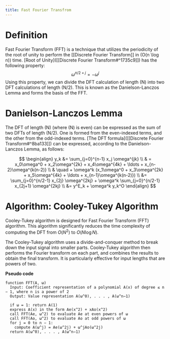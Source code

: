 ```yaml
---
title: Fast Fourier Transfrom
---
```

# Definition
Fast Fourier Transform (FFT) is a technique that utilizes the periodicity of the root of unity to perform the [[Discrete Fourier Transform]] in \(O(n \log n)\) time. [Root of Unity]([[Discrete Fourier Transform#^1735c9]]) has the following property: $$\omega^{n/2+j}=-\omega^j$$ Using this property, we can divide the DFT calculation of length \(N\) into two DFT calculations of length \(N/2\). This is known as the Danielson-Lanczos Lemma and forms the basis of the FFT.

# Danielson-Lanczos Lemma
The DFT of length \(N\) (where \(N\) is even) can be expressed as the sum of two DFTs of length \(N/2\). One is formed from the even-indexed terms, and the other from the odd-indexed terms. [The DFT formula]([[Discrete Fourier Transform#^8ba133]]) can be expressed, according to the Danielson-Lanczos Lemma, as follows: 

$$ 
\begin{align} 
y_k &= \sum_{j=0}^{n-1} x_j \omega^{jk} \\ & = x_0\omega^0 + x_2\omega^{2k} + x_4\omega^{4k} + \ldots + x_{n-2}\omega^{k(n-2)} \\ & \quad + \omega^k (x_1\omega^0 + x_3\omega^{2k} + x_5\omega^{4k} + \ldots + x_{n-1}\omega^{k(n-2)}) \\ &= \sum_{j=0}^{n/2-1} x_{2j} \omega^{2kj} + \omega^k \sum_{j=0}^{n/2-1} x_{2j+1} \omega^{2kj} \\ &= y^E_k + \omega^k y_k^O 
\end{align}
$$

# Algorithm: Cooley-Tukey Algorithm
Cooley-Tukey algorithm is designed for Fast Fourier Transform (FFT) algorithm. This algorithm significantly reduces the time complexity of computing the DFT from $O(N^2)$ to $O(N \log N)$.

The Cooley-Tukey algorithm uses a divide-and-conquer method to break down the input signal into smaller parts. Cooley-Tukey algorithm then performs the Fourier transform on each part, and combines the results to obtain the final transform. It is particularly effective for input lengths that are powers of two.

**Pseudo code**
```
function FFT(A, ω)
  Input: Coefficient representation of a polynomial A(x) of degree ≤ n − 1, where n is a power of 2
  Output: Value representation A(ω^0), . . . , A(ω^n−1)

  if ω = 1: return A(1)
  express A(x) in the form Ae(x^2) + xAo(x^2)
  call FFT(Ae, ω^2) to evaluate Ae at even powers of ω
  call FFT(Ao, ω^2) to evaluate Ao at odd powers of ω
  for j = 0 to n − 1:
    compute A(ω^j) = Ae(ω^2j) + ω^jAo(ω^2j)
  return A(ω^0), . . . , A(ω^n−1)

```